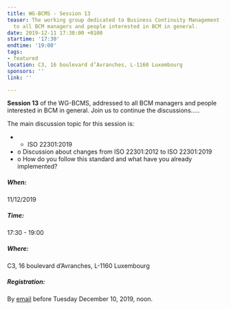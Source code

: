 ```yaml
---
title: WG-BCMS - Session 13
teaser: The working group dedicated to Business Continuity Management (BCMS) is addressed
  to all BCM managers and people interested in BCM in general.
date: 2019-12-11 17:30:00 +0100
startime: '17:30'
endtime: '19:00'
tags:
- featured
location: C3, 16 boulevard d’Avranches, L-1160 Luxembourg
sponsors: ''
link: ''

---
```

**Session 13** of the WG-BCMS, addressed to all BCM managers and people interested in BCM in general. Join us to continue the discussions…..

The main discussion topic for this session is:

* 
  * ISO 22301:2019
* o Discussion about changes from ISO 22301:2012 to ISO 22301:2019
* o How do you follow this standard and what have you already implemented?

##### When:

11/12/2019

##### Time:

17:30 - 19:00

##### Where:

C3, 16 boulevard d’Avranches, L-1160 Luxembourg

##### Registration:

By [email](mailto:secgen@clusil.lu) before Tuesday December 10, 2019, noon.
